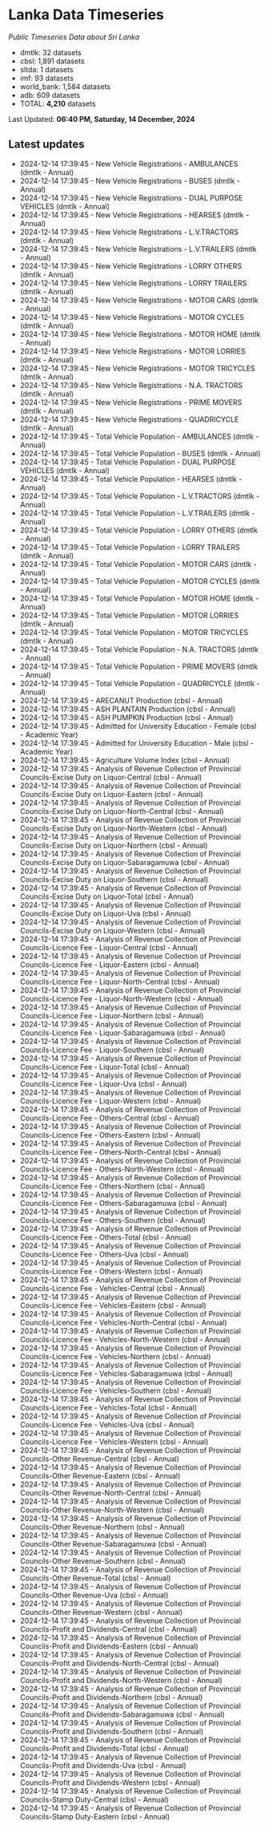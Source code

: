 # Lanka Data Timeseries
*Public Timeseries Data about Sri Lanka*

* dmtlk: 32 datasets
* cbsl: 1,891 datasets
* sltda: 1 datasets
* imf: 93 datasets
* world_bank: 1,584 datasets
* adb: 609 datasets
* TOTAL: **4,210** datasets

Last Updated: **06:40 PM, Saturday, 14 December, 2024**

## Latest updates

* 2024-12-14 17:39:45 - New Vehicle Registrations - AMBULANCES (dmtlk - Annual)
* 2024-12-14 17:39:45 - New Vehicle Registrations - BUSES (dmtlk - Annual)
* 2024-12-14 17:39:45 - New Vehicle Registrations - DUAL PURPOSE VEHICLES (dmtlk - Annual)
* 2024-12-14 17:39:45 - New Vehicle Registrations - HEARSES (dmtlk - Annual)
* 2024-12-14 17:39:45 - New Vehicle Registrations - L.V.TRACTORS (dmtlk - Annual)
* 2024-12-14 17:39:45 - New Vehicle Registrations - L.V.TRAILERS (dmtlk - Annual)
* 2024-12-14 17:39:45 - New Vehicle Registrations - LORRY OTHERS (dmtlk - Annual)
* 2024-12-14 17:39:45 - New Vehicle Registrations - LORRY TRAILERS (dmtlk - Annual)
* 2024-12-14 17:39:45 - New Vehicle Registrations - MOTOR CARS (dmtlk - Annual)
* 2024-12-14 17:39:45 - New Vehicle Registrations - MOTOR CYCLES (dmtlk - Annual)
* 2024-12-14 17:39:45 - New Vehicle Registrations - MOTOR HOME (dmtlk - Annual)
* 2024-12-14 17:39:45 - New Vehicle Registrations - MOTOR LORRIES (dmtlk - Annual)
* 2024-12-14 17:39:45 - New Vehicle Registrations - MOTOR TRICYCLES (dmtlk - Annual)
* 2024-12-14 17:39:45 - New Vehicle Registrations - N.A. TRACTORS (dmtlk - Annual)
* 2024-12-14 17:39:45 - New Vehicle Registrations - PRIME MOVERS (dmtlk - Annual)
* 2024-12-14 17:39:45 - New Vehicle Registrations - QUADRICYCLE (dmtlk - Annual)
* 2024-12-14 17:39:45 - Total Vehicle Population - AMBULANCES (dmtlk - Annual)
* 2024-12-14 17:39:45 - Total Vehicle Population - BUSES (dmtlk - Annual)
* 2024-12-14 17:39:45 - Total Vehicle Population - DUAL PURPOSE VEHICLES (dmtlk - Annual)
* 2024-12-14 17:39:45 - Total Vehicle Population - HEARSES (dmtlk - Annual)
* 2024-12-14 17:39:45 - Total Vehicle Population - L.V.TRACTORS (dmtlk - Annual)
* 2024-12-14 17:39:45 - Total Vehicle Population - L.V.TRAILERS (dmtlk - Annual)
* 2024-12-14 17:39:45 - Total Vehicle Population - LORRY OTHERS (dmtlk - Annual)
* 2024-12-14 17:39:45 - Total Vehicle Population - LORRY TRAILERS (dmtlk - Annual)
* 2024-12-14 17:39:45 - Total Vehicle Population - MOTOR CARS (dmtlk - Annual)
* 2024-12-14 17:39:45 - Total Vehicle Population - MOTOR CYCLES (dmtlk - Annual)
* 2024-12-14 17:39:45 - Total Vehicle Population - MOTOR HOME (dmtlk - Annual)
* 2024-12-14 17:39:45 - Total Vehicle Population - MOTOR LORRIES (dmtlk - Annual)
* 2024-12-14 17:39:45 - Total Vehicle Population - MOTOR TRICYCLES (dmtlk - Annual)
* 2024-12-14 17:39:45 - Total Vehicle Population - N.A. TRACTORS (dmtlk - Annual)
* 2024-12-14 17:39:45 - Total Vehicle Population - PRIME MOVERS (dmtlk - Annual)
* 2024-12-14 17:39:45 - Total Vehicle Population - QUADRICYCLE (dmtlk - Annual)
* 2024-12-14 17:39:45 - ARECANUT Production (cbsl - Annual)
* 2024-12-14 17:39:45 - ASH PLANTAIN Production (cbsl - Annual)
* 2024-12-14 17:39:45 - ASH PUMPKIN Production (cbsl - Annual)
* 2024-12-14 17:39:45 - Admitted for University Education - Female (cbsl - Academic Year)
* 2024-12-14 17:39:45 - Admitted for University Education - Male (cbsl - Academic Year)
* 2024-12-14 17:39:45 - Agriculture Volume Index (cbsl - Annual)
* 2024-12-14 17:39:45 - Analysis of Revenue Collection of Provincial Councils-Excise Duty on Liquor-Central (cbsl - Annual)
* 2024-12-14 17:39:45 - Analysis of Revenue Collection of Provincial Councils-Excise Duty on Liquor-Eastern (cbsl - Annual)
* 2024-12-14 17:39:45 - Analysis of Revenue Collection of Provincial Councils-Excise Duty on Liquor-North-Central (cbsl - Annual)
* 2024-12-14 17:39:45 - Analysis of Revenue Collection of Provincial Councils-Excise Duty on Liquor-North-Western (cbsl - Annual)
* 2024-12-14 17:39:45 - Analysis of Revenue Collection of Provincial Councils-Excise Duty on Liquor-Northern (cbsl - Annual)
* 2024-12-14 17:39:45 - Analysis of Revenue Collection of Provincial Councils-Excise Duty on Liquor-Sabaragamuwa (cbsl - Annual)
* 2024-12-14 17:39:45 - Analysis of Revenue Collection of Provincial Councils-Excise Duty on Liquor-Southern (cbsl - Annual)
* 2024-12-14 17:39:45 - Analysis of Revenue Collection of Provincial Councils-Excise Duty on Liquor-Total (cbsl - Annual)
* 2024-12-14 17:39:45 - Analysis of Revenue Collection of Provincial Councils-Excise Duty on Liquor-Uva (cbsl - Annual)
* 2024-12-14 17:39:45 - Analysis of Revenue Collection of Provincial Councils-Excise Duty on Liquor-Western (cbsl - Annual)
* 2024-12-14 17:39:45 - Analysis of Revenue Collection of Provincial Councils-Licence Fee - Liquor-Central (cbsl - Annual)
* 2024-12-14 17:39:45 - Analysis of Revenue Collection of Provincial Councils-Licence Fee - Liquor-Eastern (cbsl - Annual)
* 2024-12-14 17:39:45 - Analysis of Revenue Collection of Provincial Councils-Licence Fee - Liquor-North-Central (cbsl - Annual)
* 2024-12-14 17:39:45 - Analysis of Revenue Collection of Provincial Councils-Licence Fee - Liquor-North-Western (cbsl - Annual)
* 2024-12-14 17:39:45 - Analysis of Revenue Collection of Provincial Councils-Licence Fee - Liquor-Northern (cbsl - Annual)
* 2024-12-14 17:39:45 - Analysis of Revenue Collection of Provincial Councils-Licence Fee - Liquor-Sabaragamuwa (cbsl - Annual)
* 2024-12-14 17:39:45 - Analysis of Revenue Collection of Provincial Councils-Licence Fee - Liquor-Southern (cbsl - Annual)
* 2024-12-14 17:39:45 - Analysis of Revenue Collection of Provincial Councils-Licence Fee - Liquor-Total (cbsl - Annual)
* 2024-12-14 17:39:45 - Analysis of Revenue Collection of Provincial Councils-Licence Fee - Liquor-Uva (cbsl - Annual)
* 2024-12-14 17:39:45 - Analysis of Revenue Collection of Provincial Councils-Licence Fee - Liquor-Western (cbsl - Annual)
* 2024-12-14 17:39:45 - Analysis of Revenue Collection of Provincial Councils-Licence Fee - Others-Central (cbsl - Annual)
* 2024-12-14 17:39:45 - Analysis of Revenue Collection of Provincial Councils-Licence Fee - Others-Eastern (cbsl - Annual)
* 2024-12-14 17:39:45 - Analysis of Revenue Collection of Provincial Councils-Licence Fee - Others-North-Central (cbsl - Annual)
* 2024-12-14 17:39:45 - Analysis of Revenue Collection of Provincial Councils-Licence Fee - Others-North-Western (cbsl - Annual)
* 2024-12-14 17:39:45 - Analysis of Revenue Collection of Provincial Councils-Licence Fee - Others-Northern (cbsl - Annual)
* 2024-12-14 17:39:45 - Analysis of Revenue Collection of Provincial Councils-Licence Fee - Others-Sabaragamuwa (cbsl - Annual)
* 2024-12-14 17:39:45 - Analysis of Revenue Collection of Provincial Councils-Licence Fee - Others-Southern (cbsl - Annual)
* 2024-12-14 17:39:45 - Analysis of Revenue Collection of Provincial Councils-Licence Fee - Others-Total (cbsl - Annual)
* 2024-12-14 17:39:45 - Analysis of Revenue Collection of Provincial Councils-Licence Fee - Others-Uva (cbsl - Annual)
* 2024-12-14 17:39:45 - Analysis of Revenue Collection of Provincial Councils-Licence Fee - Others-Western (cbsl - Annual)
* 2024-12-14 17:39:45 - Analysis of Revenue Collection of Provincial Councils-Licence Fee - Vehicles-Central (cbsl - Annual)
* 2024-12-14 17:39:45 - Analysis of Revenue Collection of Provincial Councils-Licence Fee - Vehicles-Eastern (cbsl - Annual)
* 2024-12-14 17:39:45 - Analysis of Revenue Collection of Provincial Councils-Licence Fee - Vehicles-North-Central (cbsl - Annual)
* 2024-12-14 17:39:45 - Analysis of Revenue Collection of Provincial Councils-Licence Fee - Vehicles-North-Western (cbsl - Annual)
* 2024-12-14 17:39:45 - Analysis of Revenue Collection of Provincial Councils-Licence Fee - Vehicles-Northern (cbsl - Annual)
* 2024-12-14 17:39:45 - Analysis of Revenue Collection of Provincial Councils-Licence Fee - Vehicles-Sabaragamuwa (cbsl - Annual)
* 2024-12-14 17:39:45 - Analysis of Revenue Collection of Provincial Councils-Licence Fee - Vehicles-Southern (cbsl - Annual)
* 2024-12-14 17:39:45 - Analysis of Revenue Collection of Provincial Councils-Licence Fee - Vehicles-Total (cbsl - Annual)
* 2024-12-14 17:39:45 - Analysis of Revenue Collection of Provincial Councils-Licence Fee - Vehicles-Uva (cbsl - Annual)
* 2024-12-14 17:39:45 - Analysis of Revenue Collection of Provincial Councils-Licence Fee - Vehicles-Western (cbsl - Annual)
* 2024-12-14 17:39:45 - Analysis of Revenue Collection of Provincial Councils-Other Revenue-Central (cbsl - Annual)
* 2024-12-14 17:39:45 - Analysis of Revenue Collection of Provincial Councils-Other Revenue-Eastern (cbsl - Annual)
* 2024-12-14 17:39:45 - Analysis of Revenue Collection of Provincial Councils-Other Revenue-North-Central (cbsl - Annual)
* 2024-12-14 17:39:45 - Analysis of Revenue Collection of Provincial Councils-Other Revenue-North-Western (cbsl - Annual)
* 2024-12-14 17:39:45 - Analysis of Revenue Collection of Provincial Councils-Other Revenue-Northern (cbsl - Annual)
* 2024-12-14 17:39:45 - Analysis of Revenue Collection of Provincial Councils-Other Revenue-Sabaragamuwa (cbsl - Annual)
* 2024-12-14 17:39:45 - Analysis of Revenue Collection of Provincial Councils-Other Revenue-Southern (cbsl - Annual)
* 2024-12-14 17:39:45 - Analysis of Revenue Collection of Provincial Councils-Other Revenue-Total (cbsl - Annual)
* 2024-12-14 17:39:45 - Analysis of Revenue Collection of Provincial Councils-Other Revenue-Uva (cbsl - Annual)
* 2024-12-14 17:39:45 - Analysis of Revenue Collection of Provincial Councils-Other Revenue-Western (cbsl - Annual)
* 2024-12-14 17:39:45 - Analysis of Revenue Collection of Provincial Councils-Profit and Dividends-Central (cbsl - Annual)
* 2024-12-14 17:39:45 - Analysis of Revenue Collection of Provincial Councils-Profit and Dividends-Eastern (cbsl - Annual)
* 2024-12-14 17:39:45 - Analysis of Revenue Collection of Provincial Councils-Profit and Dividends-North-Central (cbsl - Annual)
* 2024-12-14 17:39:45 - Analysis of Revenue Collection of Provincial Councils-Profit and Dividends-North-Western (cbsl - Annual)
* 2024-12-14 17:39:45 - Analysis of Revenue Collection of Provincial Councils-Profit and Dividends-Northern (cbsl - Annual)
* 2024-12-14 17:39:45 - Analysis of Revenue Collection of Provincial Councils-Profit and Dividends-Sabaragamuwa (cbsl - Annual)
* 2024-12-14 17:39:45 - Analysis of Revenue Collection of Provincial Councils-Profit and Dividends-Southern (cbsl - Annual)
* 2024-12-14 17:39:45 - Analysis of Revenue Collection of Provincial Councils-Profit and Dividends-Total (cbsl - Annual)
* 2024-12-14 17:39:45 - Analysis of Revenue Collection of Provincial Councils-Profit and Dividends-Uva (cbsl - Annual)
* 2024-12-14 17:39:45 - Analysis of Revenue Collection of Provincial Councils-Profit and Dividends-Western (cbsl - Annual)
* 2024-12-14 17:39:45 - Analysis of Revenue Collection of Provincial Councils-Stamp Duty-Central (cbsl - Annual)
* 2024-12-14 17:39:45 - Analysis of Revenue Collection of Provincial Councils-Stamp Duty-Eastern (cbsl - Annual)